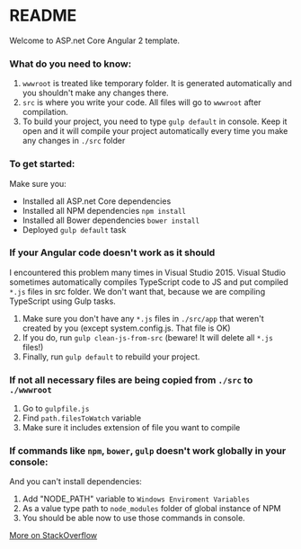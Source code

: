 # README #

Welcome to ASP.net Core Angular 2 template.

### What do you need to know: ###

1. `wwwroot` is treated like temporary folder. It is generated automatically and you shouldn't make any changes there.
2. `src` is where you write your code. All files will go to `wwwroot` after compilation.
3. To build your project, you need to type `gulp default` in console. Keep it open and it will compile your project automatically every time you make any changes in `./src` folder

### To get started: ###
Make sure you:

* Installed all ASP.net Core dependencies
* Installed all NPM dependencies `npm install`
* Installed all Bower dependencies `bower install`
* Deployed `gulp default` task

### If your Angular code doesn't work as it should ###
I encountered this problem many times in Visual Studio 2015. Visual Studio sometimes automatically compiles TypeScript code to JS and put compiled `*.js` files in src folder. We don't want that, because we are compiling TypeScript using Gulp tasks.

1. Make sure you don't have any `*.js` files in `./src/app` that weren't created by you (except system.config.js. That file is OK)
2. If you do, run `gulp clean-js-from-src` (beware! It will delete all `*.js` files!)
3. Finally, run `gulp default` to rebuild your project.

### If not all necessary files are being copied from `./src` to `./wwwroot` ###

1. Go to `gulpfile.js`
2. Find `path.filesToWatch` variable
3. Make sure it includes extension of file you want to compile

### If commands like `npm`, `bower`, `gulp` doesn't work globally in your console: ###
And you can't install dependencies:

1. Add "NODE_PATH" variable to `Windows Enviroment Variables`
2. As a value type path to `node_modules` folder of global instance of NPM
3. You should be able now to use those commands in console.

[More on StackOverflow](http://stackoverflow.com/a/24042936/1804027)